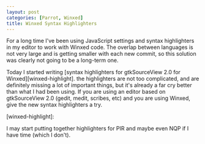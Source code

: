 ```yaml
---
layout: post
categories: [Parrot, Winxed]
title: Winxed Syntax Highlighters
---
```


For a long time I've been using JavaScript settings and syntax highlighters
in my editor to work with Winxed code. The overlap between languages is not
very large and is getting smaller with each new commit, so this solution was
clearly not going to be a long-term one.

Today I started writing
[syntax highlighters for gtkSourceView 2.0 for Winxed][winxed-highlight].
the highlighters are not too complicated, and are definitely missing a lot of
important things, but it's already a far cry better than what I had been
using. If you are using an editor based on gtkSourceView 2.0 (gedit, medit,
scribes, etc) and you are using Winxed, give the new syntax highlighters a
try.

[winxed-highlight]:

I may start putting together highlighters for PIR and maybe even NQP if I have
time (which I don't).
